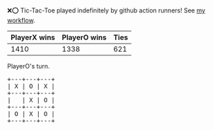 :x::o: Tic-Tac-Toe played indefinitely by github action runners! See [my workflow](.github/workflows/play.yaml).

|PlayerX wins|PlayerO wins|Ties|
|-|-|-|
|1410|1338|621|

PlayerO's turn.

<pre>
+---+---+---+
| X | O | X |
+---+---+---+
|   | X | O |
+---+---+---+
| O | X | O |
+---+---+---+
</pre>